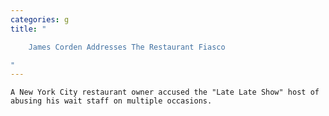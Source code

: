 ```yaml
---
categories: g
title: "

    James Corden Addresses The Restaurant Fiasco

"
---
```



    A New York City restaurant owner accused the "Late Late Show" host of abusing his wait staff on multiple occasions.

